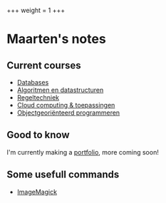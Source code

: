 +++
weight = 1
+++

# Maarten's notes

## Current courses

- [Databases](/courses/databases/)
- [Algoritmen en datastructuren](/courses/algoritmen-en-datastructuren/)
- [Regeltechniek](/courses/regeltechniek/)
- [Cloud computing & toepassingen](courses/cct/)
- [Objectgeoriënteerd programmeren](/courses/obj/)

## Good to know

I'm currently making a [portfolio](https://maarteng18.github.io/), more coming soon!

## Some usefull commands

- [ImageMagick](/scripts-commands/imagemagick/)
